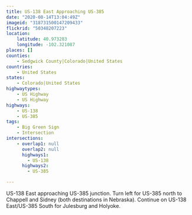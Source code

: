 ```yaml
---
title: US-138 East Approaching US-385
date: "2020-08-14T13:04:49Z"
imageid: "318731500147209433"
flickrid: "50348207223"
location:
    latitude: 40.973283
    longitude: -102.321087
places: []
counties:
    - Sedgwick County|Colorado|United States
countries:
    - United States
states:
    - Colorado|United States
highwaytypes:
    - US Highway
    - US Highway
highways:
    - US-138
    - US-385
tags:
    - Big Green Sign
    - Intersection
intersections:
    - overlap1: null
      overlap2: null
      highways1:
        - US-138
      highways2:
        - US-385

---
```

US-138 East approaching US-385 junction.  Turn left for US-385 north to Chappell and Sidney (both destinations in Nebraska).  Continue on US-138 East/US-385 South for Julesburg and Holyoke.